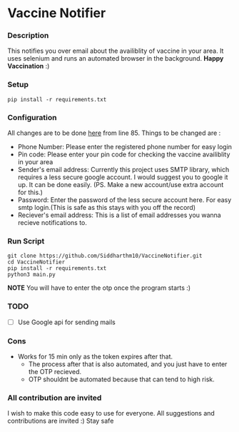 # Vaccine Notifier 
### Description
This notifies you over email about the availiblity of vaccine in your area. It uses selenium and runs an automated browser in the background.
 **Happy Vaccination** :)

### Setup
```pip install -r requirements.txt```

### Configuration
All changes are to be done [here](main.py) from line 85.
Things to be changed are :
- Phone Number: Please enter the registered phone number for easy login
- Pin code: Please enter your pin code for checking the vaccine availiblity in your area
- Sender's email address: Currently this project uses SMTP library, which requires a less secure google account. I would suggest you to google it up. It can be done easily. (PS. Make a new account/use extra account for this.)
- Password: Enter the password of the less secure account here. For easy smtp login.(This is safe as this stays with you off the record)
- Reciever's email address: This is a list of email addresses you wanna recieve notifications to.
  
### Run Script
```
git clone https://github.com/Siddharthm10/VaccineNotifier.git
cd VaccineNotifier
pip install -r requirements.txt
python3 main.py
```
**NOTE** You will have to enter the otp once the program starts :)

### TODO
- [ ] Use Google api for sending mails

### Cons
- Works for 15 min only as the token expires after that.
  - The process after that is also automated, and you just have to enter the OTP recieved.
  - OTP shouldnt be automated because that can tend to high risk.


### All contribution are invited 
I wish to make this code easy to use for everyone. All suggestions and contributions are invited :)
Stay safe 
